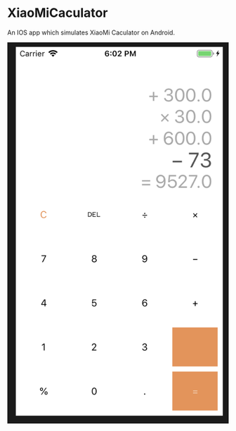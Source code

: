 # XiaoMiCaculator
An IOS app which simulates XiaoMi Caculator on Android.  

![pic](https://github.com/Wusuluren/XiaoMiCaculator/blob/master/demo/demo.png)  
